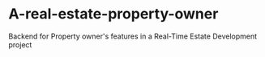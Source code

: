 # A-real-estate-property-owner
Backend for Property owner's features in a Real-Time Estate Development project
